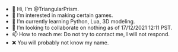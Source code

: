 - 👋 Hi, I’m @TriangularPrism.
- 👀 I’m interested in making certain games.
- 🌱 I’m currently learning Python, Lua, 3D modeling.
- 💞️ I’m looking to collaborate on nothing as of 17/12/2021 12:11 PST.
- 📫 How to reach me: Do not try to contact me, I will not respond.
- ❌ You will probably not know my name.
<!---
TriangularPrism/TriangularPrism is a ✨ special ✨ repository because its `README.md` (this file) appears on your GitHub profile.
You can click the Preview link to take a look at your changes.
--->

